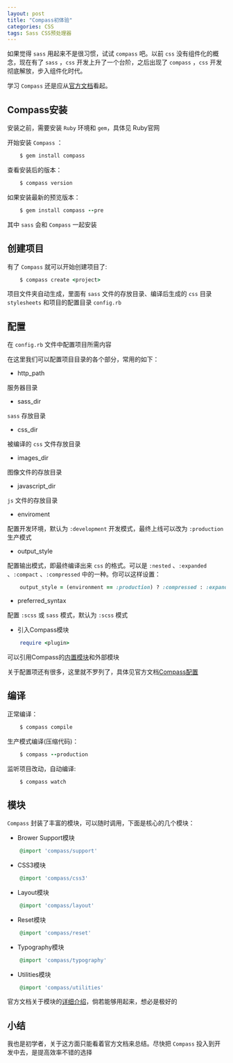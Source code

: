 ```yaml
---
layout: post
title: "Compass初体验"
categories: CSS
tags: Sass CSS预处理器
---
```


如果觉得 `sass` 用起来不是很习惯，试试 `compass` 吧。以前 `css` 没有组件化的概念，现在有了 `sass` ，`css` 开发上升了一个台阶，之后出现了 `compass` ，`css` 开发彻底解放，步入组件化时代。

学习 `Compass` 还是应从[官方文档](http://compass-style.org/install/)看起。
 
## Compass安装

安装之前，需要安装 `Ruby` 环境和 `gem`，具体见 Ruby官网

开始安装 `Compass` ：

```ruby
    $ gem install compass
```

查看安装后的版本：

```ruby
    $ compass version
```

如果安装最新的预览版本：

```ruby
    $ gem install compass --pre
```

其中 `sass` 会和 `Compass` 一起安装

## 创建项目

有了 `Compass` 就可以开始创建项目了:

```ruby
    $ compass create <project>
```

项目文件夹自动生成，里面有 `sass` 文件的存放目录、编译后生成的 `css` 目录 `stylesheets` 和项目的配置目录 `config.rb`

## 配置

在 `config.rb` 文件中配置项目所需内容

在这里我们可以配置项目目录的各个部分，常用的如下：

* http_path

服务器目录

* sass_dir

`sass` 存放目录

* css_dir

被编译的 `css` 文件存放目录

* images_dir

图像文件的存放目录

* javascript_dir 

`js` 文件的存放目录

* enviroment

配置开发环境，默认为 `:development` 开发模式，最终上线可以改为 `:production` 
生产模式

* output_style

配置输出模式，即最终编译出来 `css` 的格式。可以是 `:nested` 、`:expanded` 、`:compact` 、`:compressed` 中的一种。你可以这样设置：

```ruby
    output_style = (environment == :production) ? :compressed : :expanded
```

* preferred_syntax

配置 `:scss` 或 `sass` 模式，默认为 `:scss` 模式

* 引入Compass模块

```ruby
    require <plugin>
```

可以引用Compass的[内置模块](http://compass-style.org/examples/)和外部模块

关于配置项还有很多，这里就不罗列了，具体见官方文档[Compass配置](http://compass-style.org/help/documentation/configuration-reference/)

## 编译

正常编译：

```ruby
    $ compass compile
```

生产模式编译(压缩代码)：

```ruby
    $ compass --production
```

监听项目改动，自动编译:

```ruby
    $ compass watch
```

## 模块

`Compass` 封装了丰富的模块，可以随时调用，下面是核心的几个模块：

* Brower Support模块

```ruby
    @import 'compass/support'
```

* CSS3模块

```ruby
    @import 'compass/css3'
```

* Layout模块

```ruby
    @import 'compass/layout'
```

* Reset模块

```ruby
    @import 'compass/reset'
```

* Typography模块

```ruby
    @import 'compass/typography'
```

* Utilities模块

```ruby
    @import 'compass/utilities'
```

官方文档关于模块的[详细介绍](http://compass-style.org/reference/compass/)，倘若能够用起来，想必是极好的

## 小结

我也是初学者，关于这方面只能看着官方文档来总结。尽快把 `Compass` 投入到开发中去，是提高效率不错的选择